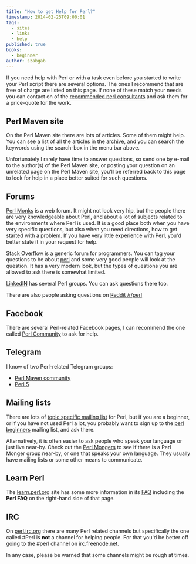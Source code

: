 ```yaml
---
title: "How to get Help for Perl?"
timestamp: 2014-02-25T09:00:01
tags:
  - sites
  - links
  - help
published: true
books:
  - beginner
author: szabgab
---
```



If you need help with Perl or with a task even before you started to write your Perl script there are several options.
The ones I recommend that are free of charge are listed on this page. If none of these match your needs
you can contact on of the [recommended perl consultants](/perl-training-consulting) and ask them for a price-quote for the work.


## Perl Maven site

On the Perl Maven site there are lots of articles. Some of them might help. You can see a list of all the articles
in the [archive](/archive), and you can search the keywords using the search-box in the menu bar above.

Unfortunately I rarely have time to answer questions, so send one by e-mail to the author(s) of the Perl Maven site, or posting your question on an unrelated
page on the Perl Maven site, you'll be referred back to this page to look for help in a place better suited for such questions.


## Forums

[Perl Monks](http://perlmonks.org/) is a web forum. It might not look very hip, but the people there are very knowledgeable about Perl,
and about a lot of subjects related to the environments where Perl is used. It is a good place both when you have very specific questions,
but also when you need directions, how to get started with a problem. If you have very little experience with Perl, you'd better state it in your request for help.

[Stack Overflow](http://stackoverflow.com/) is a generic forum for programmers. You can tag your questions to be about
[perl](http://stackoverflow.com/questions/tagged/perl) and some very good people will look at the question.
It has a very modern look, but the types of questions you are allowed to ask there is somewhat limited.

[LinkedIN](http://www.linkedin.com/) has several Perl groups. You can ask questions there too.

There are also people asking questions on [Reddit /r/perl](https://www.reddit.com/r/perl)

## Facebook

There are several Perl-related Facebook pages, I can recommend the one called [Perl Community](https://www.facebook.com/groups/perlcommunity/)
to ask for help.

## Telegram

I know of two Perl-related Telegram groups:

* [Perl Maven community](https://t.me/PerlMaven)
* [Perl 5](https://t.me/perlp)

## Mailing lists

There are lots of [topic specific mailing list](http://lists.perl.org/) for Perl, but if you are a beginner, or
if you have not used Perl a lot, you probably want to sign up to the [perl beginners](http://lists.perl.org/list/beginners.html) mailing list,
and ask there.

Alternatively, it is often easier to ask people who speak your language or just live near-by. Check out the
[Perl Mongers](http://www.pm.org/) to see if there is a Perl Monger group near-by, or one that speaks your own language.
They usually have mailing lists or some other means to communicate.


## Learn Perl

The [learn.perl.org](https://learn.perl.org/) site has some more information in its [FAQ](http://learn.perl.org/faq/) including the
**Perl FAQ** on the right-hand side of that page.

## IRC

On [perl.irc.org](http://www.irc.perl.org/) there are many Perl related channels but specifically the one called #Perl is **not**
a channel for helping people. For that you'd be better off going to the #perl channel on irc.freenode.net.

In any case, please be warned that some channels might be rough at times.


